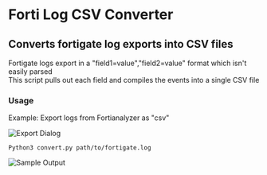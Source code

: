 # Forti Log CSV Converter
## Converts fortigate log exports into CSV files

Fortigate logs export in a "field1=value","field2=value" format which isn't easily parsed  
This script pulls out each field and compiles the events into a single CSV file

### Usage
Example: Export logs from Fortianalyzer as "csv"  

![Export Dialog](https://rothe.uk/images/forti.png)  

````Python3 convert.py path/to/fortigate.log````

![Sample Output](https://rothe.uk/images/forti2.png)  
